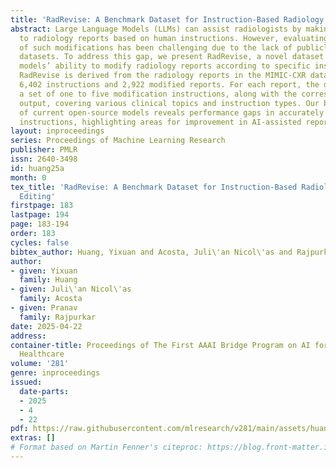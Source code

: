 ```yaml
---
title: 'RadRevise: A Benchmark Dataset for Instruction-Based Radiology Report Editing'
abstract: Large Language Models (LLMs) can assist radiologists by making precise edits
  to radiology reports based on human instructions. However, evaluating the quality
  of such modifications has been challenging due to the lack of publicly available
  datasets. To address this gap, we present RadRevise, a novel dataset for assessing
  models’ ability to modify radiology reports according to specific instructions.
  RadRevise is derived from the radiology reports in the MIMIC-CXR dataset and includes
  6,402 instructions and 2,922 modified reports. For each report, the dataset includes
  a set of one to five modification instructions, along with the corresponding modified
  output, covering various clinical topics and instruction types. Our benchmarking
  of current open-source models reveals performance gaps in accurately executing these
  instructions, highlighting areas for improvement in AI-assisted report modification.
layout: inproceedings
series: Proceedings of Machine Learning Research
publisher: PMLR
issn: 2640-3498
id: huang25a
month: 0
tex_title: 'RadRevise: A Benchmark Dataset for Instruction-Based Radiology Report
  Editing'
firstpage: 183
lastpage: 194
page: 183-194
order: 183
cycles: false
bibtex_author: Huang, Yixuan and Acosta, Juli\'an Nicol\'as and Rajpurkar, Pranav
author:
- given: Yixuan
  family: Huang
- given: Juli\'an Nicol\'as
  family: Acosta
- given: Pranav
  family: Rajpurkar
date: 2025-04-22
address:
container-title: Proceedings of The First AAAI Bridge Program on AI for Medicine and
  Healthcare
volume: '281'
genre: inproceedings
issued:
  date-parts:
  - 2025
  - 4
  - 22
pdf: https://raw.githubusercontent.com/mlresearch/v281/main/assets/huang25a/huang25a.pdf
extras: []
# Format based on Martin Fenner's citeproc: https://blog.front-matter.io/posts/citeproc-yaml-for-bibliographies/
---
```

